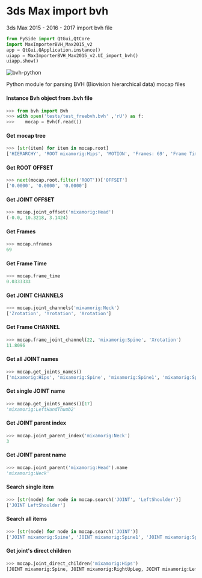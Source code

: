 # 3ds Max import bvh

3ds Max 2015 - 2016 - 2017 import bvh file 

```python
from PySide import QtGui,QtCore
import MaxImporterBVH_Max2015_v2
app = QtGui.QApplication.instance()
uiapp = MaxImporterBVH_Max2015_v2.UI_import_bvh()
uiapp.show()
```


![bvh-python](https://github.com/20tab/bvh-python)

Python module for parsing BVH (Biovision hierarchical data) mocap files




#### Instance Bvh object from .bvh file
```python
>>> from bvh import Bvh
>>> with open('tests/test_freebvh.bvh' ,'rU') as f:
>>>    mocap = Bvh(f.read())
```
 #### Get mocap tree
```python
>>> [str(item) for item in mocap.root]
['HIERARCHY', 'ROOT mixamorig:Hips', 'MOTION', 'Frames: 69', 'Frame Time: 0.0333333']
```
 #### Get ROOT OFFSET
```python
>>> next(mocap.root.filter('ROOT'))['OFFSET']
['0.0000', '0.0000', '0.0000']
```
 #### Get JOINT OFFSET
```python
>>> mocap.joint_offset('mixamorig:Head')
(-0.0, 10.3218, 3.1424)
```
 #### Get Frames
```python
>>> mocap.nframes
69
```
 #### Get Frame Time
```python
>>> mocap.frame_time
0.0333333
```
 #### Get JOINT CHANNELS
```python
>>> mocap.joint_channels('mixamorig:Neck')
['Zrotation', 'Yrotation', 'Xrotation']
```
 #### Get Frame CHANNEL
```python
>>> mocap.frame_joint_channel(22, 'mixamorig:Spine', 'Xrotation')
11.8096
```
 #### Get all JOINT names
```python
>>> mocap.get_joints_names()
['mixamorig:Hips', 'mixamorig:Spine', 'mixamorig:Spine1', 'mixamorig:Spine2', 'mixamorig:Neck', 'mixamorig:Head', 'mixamorig:HeadTop_End', 'mixamorig:LeftEye', 'mixamorig:RightEye', 'mixamorig:LeftShoulder', 'mixamorig:LeftArm', 'mixamorig:LeftForeArm', 'mixamorig:LeftHand', 'mixamorig:LeftHandMiddle1', 'mixamorig:LeftHandMiddle2', 'mixamorig:LeftHandMiddle3', 'mixamorig:LeftHandThumb1', 'mixamorig:LeftHandThumb2', 'mixamorig:LeftHandThumb3', 'mixamorig:LeftHandIndex1', 'mixamorig:LeftHandIndex2', 'mixamorig:LeftHandIndex3', 'mixamorig:LeftHandRing1', 'mixamorig:LeftHandRing2', 'mixamorig:LeftHandRing3', 'mixamorig:LeftHandPinky1', 'mixamorig:LeftHandPinky2', 'mixamorig:LeftHandPinky3', 'mixamorig:RightShoulder', 'mixamorig:RightArm', 'mixamorig:RightForeArm', 'mixamorig:RightHand', 'mixamorig:RightHandMiddle1', 'mixamorig:RightHandMiddle2', 'mixamorig:RightHandMiddle3', 'mixamorig:RightHandThumb1', 'mixamorig:RightHandThumb2', 'mixamorig:RightHandThumb3', 'mixamorig:RightHandIndex1', 'mixamorig:RightHandIndex2', 'mixamorig:RightHandIndex3', 'mixamorig:RightHandRing1', 'mixamorig:RightHandRing2', 'mixamorig:RightHandRing3', 'mixamorig:RightHandPinky1', 'mixamorig:RightHandPinky2', 'mixamorig:RightHandPinky3', 'mixamorig:RightUpLeg', 'mixamorig:RightLeg', 'mixamorig:RightFoot', 'mixamorig:RightToeBase', 'mixamorig:LeftUpLeg', 'mixamorig:LeftLeg', 'mixamorig:LeftFoot', 'mixamorig:LeftToeBase']
```
 #### Get single JOINT name
```python
>>> mocap.get_joints_names()[17]
'mixamorig:LeftHandThumb2'
```
 #### Get JOINT parent index
```python
>>> mocap.joint_parent_index('mixamorig:Neck')
3
```
 #### Get JOINT parent name
```python
>>> mocap.joint_parent('mixamorig:Head').name
'mixamorig:Neck'
```
 #### Search single item
```python
>>> [str(node) for node in mocap.search('JOINT', 'LeftShoulder')]
['JOINT LeftShoulder']
```
 #### Search all items
```python
>>> [str(node) for node in mocap.search('JOINT')]
['JOINT mixamorig:Spine', 'JOINT mixamorig:Spine1', 'JOINT mixamorig:Spine2', 'JOINT mixamorig:Neck', 'JOINT mixamorig:Head', 'JOINT mixamorig:HeadTop_End', 'JOINT mixamorig:LeftEye', 'JOINT mixamorig:RightEye', 'JOINT mixamorig:LeftShoulder', 'JOINT mixamorig:LeftArm', 'JOINT mixamorig:LeftForeArm', 'JOINT mixamorig:LeftHand', 'JOINT mixamorig:LeftHandMiddle1', 'JOINT mixamorig:LeftHandMiddle2', 'JOINT mixamorig:LeftHandMiddle3', 'JOINT mixamorig:LeftHandThumb1', 'JOINT mixamorig:LeftHandThumb2', 'JOINT mixamorig:LeftHandThumb3', 'JOINT mixamorig:LeftHandIndex1', 'JOINT mixamorig:LeftHandIndex2', 'JOINT mixamorig:LeftHandIndex3', 'JOINT mixamorig:LeftHandRing1', 'JOINT mixamorig:LeftHandRing2', 'JOINT mixamorig:LeftHandRing3', 'JOINT mixamorig:LeftHandPinky1', 'JOINT mixamorig:LeftHandPinky2', 'JOINT mixamorig:LeftHandPinky3', 'JOINT mixamorig:RightShoulder', 'JOINT mixamorig:RightArm', 'JOINT mixamorig:RightForeArm', 'JOINT mixamorig:RightHand', 'JOINT mixamorig:RightHandMiddle1', 'JOINT mixamorig:RightHandMiddle2', 'JOINT mixamorig:RightHandMiddle3', 'JOINT mixamorig:RightHandThumb1', 'JOINT mixamorig:RightHandThumb2', 'JOINT mixamorig:RightHandThumb3', 'JOINT mixamorig:RightHandIndex1', 'JOINT mixamorig:RightHandIndex2', 'JOINT mixamorig:RightHandIndex3', 'JOINT mixamorig:RightHandRing1', 'JOINT mixamorig:RightHandRing2', 'JOINT mixamorig:RightHandRing3', 'JOINT mixamorig:RightHandPinky1', 'JOINT mixamorig:RightHandPinky2', 'JOINT mixamorig:RightHandPinky3', 'JOINT mixamorig:RightUpLeg', 'JOINT mixamorig:RightLeg', 'JOINT mixamorig:RightFoot', 'JOINT mixamorig:RightToeBase', 'JOINT mixamorig:LeftUpLeg', 'JOINT mixamorig:LeftLeg', 'JOINT mixamorig:LeftFoot', 'JOINT mixamorig:LeftToeBase']
```
#### Get joint's direct children
```python
>>> mocap.joint_direct_children('mixamorig:Hips')
[JOINT mixamorig:Spine, JOINT mixamorig:RightUpLeg, JOINT mixamorig:LeftUpLeg]
```
